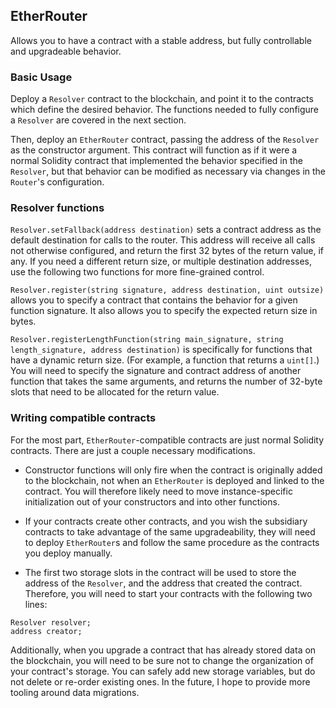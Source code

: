 ## EtherRouter

Allows you to have a contract with a stable address, but fully controllable and upgradeable behavior.

### Basic Usage

Deploy a `Resolver` contract to the blockchain, and point it to the contracts which define the desired behavior. The functions needed to fully configure a `Resolver` are covered in the next section.

Then, deploy an `EtherRouter` contract, passing the address of the `Resolver` as the constructor argument. This contract will function as if it were a normal Solidity contract that implemented the behavior specified in the `Resolver`, but that behavior can be modified as necessary via changes in the `Router`'s configuration.

### Resolver functions

`Resolver.setFallback(address destination)` sets a contract address as the default destination for calls to the router. This address will receive all calls not otherwise configured, and return the first 32 bytes of the return value, if any. If you need a different return size, or multiple destination addresses, use the following two functions for more fine-grained control.

`Resolver.register(string signature, address destination, uint outsize)` allows you to specify a contract that contains the behavior for a given function signature. It also allows you to specify the expected return size in bytes.

`Resolver.registerLengthFunction(string main_signature, string length_signature, address destination)` is specifically for functions that have a dynamic return size. (For example, a function that returns a `uint[]`.) You will need to specify the signature and contract address of another function that takes the same arguments, and returns the number of 32-byte slots that need to be allocated for the return value.

### Writing compatible contracts

For the most part, `EtherRouter`-compatible contracts are just normal Solidity contracts. There are just a couple necessary modifications. 

- Constructor functions will only fire when the contract is originally added to the blockchain, not when an `EtherRouter` is deployed and linked to the contract. You will therefore likely need to move instance-specific initialization out of your constructors and into other functions.

- If your contracts create other contracts, and you wish the subsidiary contracts to take advantage of the same upgradeability, they will need to deploy `EtherRouter`s and follow the same procedure as the contracts you deploy manually.

- The first two storage slots in the contract will be used to store the address of the `Resolver`, and the address that created the contract. Therefore, you will need to start your contracts with the following two lines:
```
Resolver resolver;
address creator;
``` 

Additionally, when you upgrade a contract that has already stored data on the blockchain, you will need to be sure not to change the organization of your contract's storage. You can safely add new storage variables, but do not delete or re-order existing ones. In the future, I hope to provide more tooling around data migrations.
